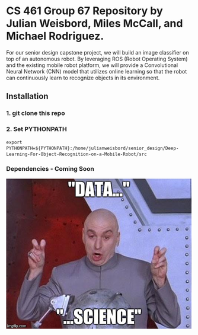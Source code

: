 # CS 461 Group 67 Repository by Julian Weisbord, Miles McCall, and Michael Rodriguez.

For our senior design capstone project, we will build an image classifier on top of an autonomous robot. By leveraging ROS (Robot Operating System) and the existing mobile robot platform, we will provide a Convolutional Neural Network (CNN) model that utilizes online learning so that the robot can continuously learn to recognize objects in its environment.

## Installation
### 1. git clone this repo
### 2. Set PYTHONPATH
    export PYTHONPATH=${PYTHONPATH}:/home/julianweisbord/senior_design/Deep-Learning-For-Object-Recognition-on-a-Mobile-Robot/src
### Dependencies - Coming Soon
![Deep-Learning-For-Object-Recognition-on-a-Mobile-Robot-meme](https://raw.githubusercontent.com/julianweisbord/Deep-Learning-For-Object-Recognition-on-a-Mobile-Robot/initial_model/imgs/meme.jpg)
